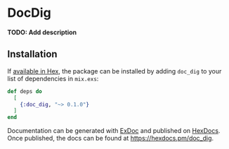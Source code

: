 # DocDig

**TODO: Add description**

## Installation

If [available in Hex](https://hex.pm/docs/publish), the package can be installed
by adding `doc_dig` to your list of dependencies in `mix.exs`:

```elixir
def deps do
  [
    {:doc_dig, "~> 0.1.0"}
  ]
end
```

Documentation can be generated with [ExDoc](https://github.com/elixir-lang/ex_doc)
and published on [HexDocs](https://hexdocs.pm). Once published, the docs can
be found at <https://hexdocs.pm/doc_dig>.

